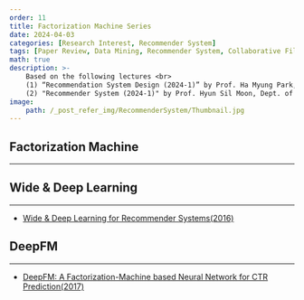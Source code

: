 ```yaml
---
order: 11
title: Factorization Machine Series
date: 2024-04-03
categories: [Research Interest, Recommender System]
tags: [Paper Review, Data Mining, Recommender System, Collaborative Filtering, Latent Factor Model, Cold Start, Hybrid Approach]
math: true
description: >-
    Based on the following lectures <br>
    (1) “Recommendation System Design (2024-1)” by Prof. Ha Myung Park, Dept. of Artificial Intelligence. College of SW, Kookmin Univ. <br>
    (2) "Recommender System (2024-1)" by Prof. Hyun Sil Moon, Dept. of Data Science, The Grad. School, Kookmin Univ.
image:
    path: /_post_refer_img/RecommenderSystem/Thumbnail.jpg
---
```


## Factorization Machine
-----

## Wide & Deep Learning
-----

- [Wide & Deep Learning for Recommender Systems(2016)](https://doi.org/10.1145/2988450.2988454)

## DeepFM
-----

- [DeepFM: A Factorization-Machine based Neural Network for CTR Prediction(2017)](https://doi.org/10.48550/arXiv.1703.04247)